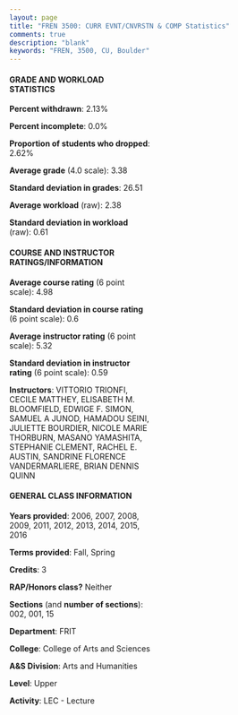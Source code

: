 ```yaml
---
layout: page
title: "FREN 3500: CURR EVNT/CNVRSTN & COMP Statistics"
comments: true
description: "blank"
keywords: "FREN, 3500, CU, Boulder"
--- 
```

<head>
<script src="https://ajax.googleapis.com/ajax/libs/jquery/2.1.3/jquery.min.js"></script>
<script src="https://dl.dropboxusercontent.com/s/pc42nxpaw1ea4o9/highcharts.js?dl=0"></script>
<!-- <script src="../assets/js/highcharts.js"></script> -->
<style type="text/css">@font-face {
	font-family: "Bebas Neue";
	src: url(https://www.filehosting.org/file/details/544349/BebasNeue%20Regular.otf) format("opentype");
	}
	h1.Bebas { 
		font-family: "Bebas Neue", Verdana, Tahoma;
	}
</style>
</head>
<body>
	<div id="container" style="float: right; width: 45%; height: 88%; margin-left: 2.5%; margin-right: 2.5%;"></div>
	<script language="JavaScript">
		$(document).ready(function() {
		var chart = {type: 'column'};
		var title = {text: 'Grade Distribution'};
		var xAxis = {categories: ['A','B','C','D','F'],crosshair: true};
		var yAxis = {min: 0,title: {text: 'Percentage'}};
		var tooltip = {headerFormat: '<center><b><span style="font-size:20px">{point.key}</span></b></center>',
		               pointFormat: '<td style="padding:0"><b>{point.y:.1f}%</b></td>',
		               footerFormat: '</table>',shared: true,useHTML: true};
		var plotOptions = {column: {pointPadding: 0.0,borderWidth: 0}};  
		var credits = {enabled: false};var series= [{name: 'Percent',data: [53.39,38.01,5.88,0.45,2.26,]}];
		var json = {};
		json.chart = chart;
		json.title = title;
		json.tooltip = tooltip;
		json.xAxis = xAxis;
		json.yAxis = yAxis;  
		json.series = series;
		json.plotOptions = plotOptions;  
		json.credits = credits;
		$('#container').highcharts(json);
	});
	</script>
</body>
			   
#### GRADE AND WORKLOAD STATISTICS

**Percent withdrawn**: 2.13%

**Percent incomplete**: 0.0%

**Proportion of students who dropped**: 2.62%

**Average grade** (4.0 scale): 3.38

**Standard deviation in grades**: 26.51

**Average workload** (raw): 2.38

**Standard deviation in workload** (raw): 0.61

#### COURSE AND INSTRUCTOR RATINGS/INFORMATION

**Average course rating** (6 point scale): 4.98

**Standard deviation in course rating** (6 point scale): 0.6

**Average instructor rating** (6 point scale): 5.32

**Standard deviation in instructor rating** (6 point scale): 0.59

**Instructors**: VITTORIO TRIONFI, CECILE MATTHEY, ELISABETH M. BLOOMFIELD, EDWIGE F. SIMON, SAMUEL A JUNOD, HAMADOU SEINI, JULIETTE BOURDIER, NICOLE MARIE THORBURN, MASANO YAMASHITA, STEPHANIE CLEMENT, RACHEL E. AUSTIN, SANDRINE FLORENCE VANDERMARLIERE, BRIAN DENNIS QUINN

#### GENERAL CLASS INFORMATION

**Years provided**: 2006, 2007, 2008, 2009, 2011, 2012, 2013, 2014, 2015, 2016

**Terms provided**: Fall, Spring

**Credits**: 3

**RAP/Honors class?** Neither

**Sections** (and **number of sections**): 002, 001, 15

**Department**: FRIT

**College**: College of Arts and Sciences

**A&S Division**: Arts and Humanities

**Level**: Upper

**Activity**: LEC - Lecture